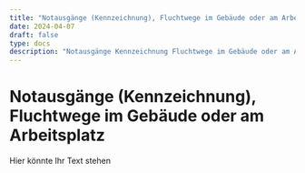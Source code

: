 ```yaml
---
title: "Notausgänge (Kennzeichnung), Fluchtwege im Gebäude oder am Arbeitsplatz"
date: 2024-04-07
draft: false
type: docs
description: "Notausgänge Kennzeichnung Fluchtwege im Gebäude oder am Arbeitsplatz"
---
```


# Notausgänge (Kennzeichnung), Fluchtwege im Gebäude oder am Arbeitsplatz

Hier könnte Ihr Text stehen